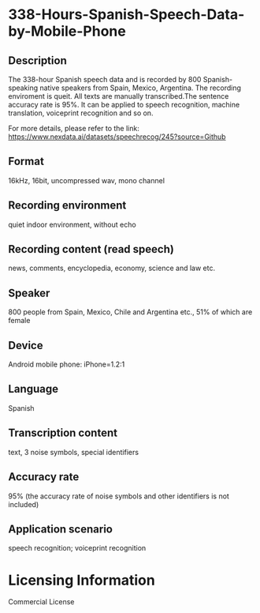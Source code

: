 # 338-Hours-Spanish-Speech-Data-by-Mobile-Phone


## Description
The 338-hour Spanish speech data and is recorded by 800 Spanish-speaking native speakers from Spain, Mexico, Argentina. The recording enviroment is queit. All texts are manually transcribed.The sentence accuracy rate is 95%. It can be applied to speech recognition, machine translation, voiceprint recognition and so on.

For more details, please refer to the link: https://www.nexdata.ai/datasets/speechrecog/245?source=Github


## Format
16kHz, 16bit, uncompressed wav, mono channel

## Recording environment
quiet indoor environment, without echo

## Recording content (read speech)
news, comments, encyclopedia, economy, science and law etc.

## Speaker
800 people from Spain, Mexico, Chile and Argentina etc., 51% of which are female

## Device
Android mobile phone: iPhone=1.2:1

## Language
Spanish

## Transcription content
text, 3 noise symbols, special identifiers

## Accuracy rate
95% (the accuracy rate of noise symbols and other identifiers is not included)

## Application scenario
speech recognition; voiceprint recognition

# Licensing Information
Commercial License
